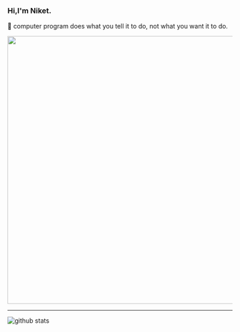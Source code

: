 
### Hi,I'm Niket.
<p> &#128509 computer program does what you tell it to do, not what you want it to do.</p>


<img src="" width="600">



---------------------------------------------------------------------------------------------------------------------------------------------------------------------------------

 

![github stats](https://github-readme-stats.vercel.app/api?username=NiketKumardheeryan&show_icons=true)


